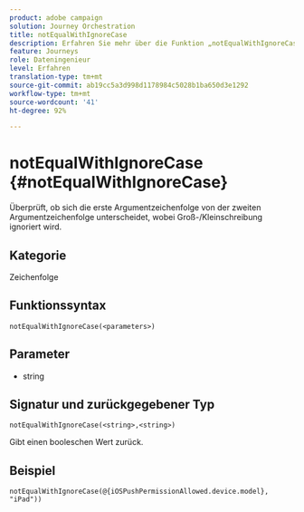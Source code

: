 ```yaml
---
product: adobe campaign
solution: Journey Orchestration
title: notEqualWithIgnoreCase
description: Erfahren Sie mehr über die Funktion „notEqualWithIgnoreCase“
feature: Journeys
role: Dateningenieur
level: Erfahren
translation-type: tm+mt
source-git-commit: ab19cc5a3d998d1178984c5028b1ba650d3e1292
workflow-type: tm+mt
source-wordcount: '41'
ht-degree: 92%

---
```



# notEqualWithIgnoreCase {#notEqualWithIgnoreCase}

Überprüft, ob sich die erste Argumentzeichenfolge von der zweiten Argumentzeichenfolge unterscheidet, wobei Groß-/Kleinschreibung ignoriert wird.

## Kategorie

Zeichenfolge

## Funktionssyntax

`notEqualWithIgnoreCase(<parameters>)`

## Parameter

* string

## Signatur und zurückgegebener Typ

`notEqualWithIgnoreCase(<string>,<string>)`

Gibt einen booleschen Wert zurück.

## Beispiel

`notEqualWithIgnoreCase(@{iOSPushPermissionAllowed.device.model}, "iPad"))`
